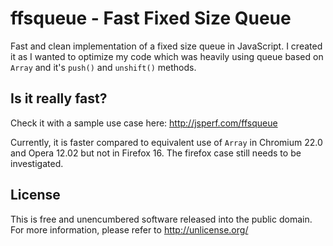 ffsqueue - Fast Fixed Size Queue
================================

Fast and clean implementation of a fixed size queue in JavaScript. I created it as I wanted to optimize my
code which was heavily using queue based on `Array` and it's `push()` and `unshift()` methods.

Is it really fast?
------------------

Check it with a sample use case here: <http://jsperf.com/ffsqueue>

Currently, it is faster compared to equivalent use of `Array` in Chromium 22.0 and Opera 12.02 but not in
Firefox 16. The firefox case still needs to be investigated.

License
-------

This is free and unencumbered software released into the public domain. For more information, please
refer to <http://unlicense.org/>
